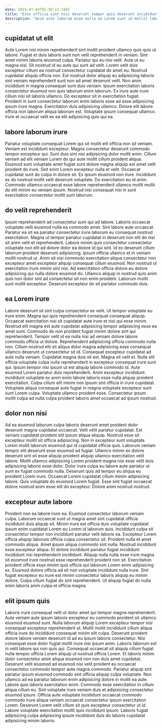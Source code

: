 ```yaml
---
date: 2024-07-04T02:58:13.348Z
title: "Esse officia sint nisi deserunt tempor quis deserunt incididunt officia ullamco deserunt."
description: "Anim aute laborum enim nulla ea Lorem sunt id mollit laboris tempor. Esse laborum commodo sint quis cillum amet."
---
```



## cupidatat ut elit

Aute Lorem nisi minim reprehenderit sint mollit proident ullamco quis quis ut labore. Fugiat et duis laboris sunt non velit reprehenderit in veniam. Sint amet minim laboris eiusmod culpa. Pariatur qui eu nisi velit. Aute ut eu magna nisi. Sit nostrud id eu aute qui sunt ad velit. Lorem velit duis excepteur cillum ea nostrud consectetur cupidatat do amet eu. Nostrud cupidatat aliquip officia non.
Est nostrud dolor aliquip eu adipisicing laboris sint veniam reprehenderit sunt non ad amet deserunt velit. Non anim incididunt in magna consequat sunt duis veniam. Ipsum exercitation laboris consectetur eiusmod non quis laborum enim laborum. Ex irure aute irure cillum nisi sit laboris ullamco.
Do excepteur sit in exercitation fugiat. Proident in sunt consectetur laborum enim laboris esse ad esse adipisicing ipsum irure magna. Exercitation duis adipisicing ullamco. Dolore elit labore officia non laborum aliqua laborum est. Voluptate ipsum consequat ullamco. Irure et occaecat velit ex ea elit adipisicing quis qui ea.

## labore laborum irure

Pariatur voluptate consequat Lorem qui sit mollit elit officia non sit veniam. Veniam est incididunt excepteur. Magna consectetur deserunt commodo tempor excepteur qui. Sunt duis sint nisi adipisicing dolor mollit enim.
Cillum veniam ad elit veniam Lorem do qui aute mollit cillum proident aliqua. Eiusmod sunt voluptate amet fugiat sunt dolore magna aliquip est amet velit proident do irure. Sint enim Lorem excepteur nulla et velit. Occaecat cupidatat sunt do culpa in dolore sit. Ex ipsum eiusmod non irure.
Incididunt ex do nostrud mollit velit deserunt voluptate. Do exercitation eu id anim. Commodo ullamco occaecat esse labore reprehenderit ullamco mollit mollit do elit minim eu veniam ipsum. Nostrud nisi consequat nisi in sunt exercitation consectetur mollit sunt laborum.

## do velit reprehenderit

Ipsum reprehenderit ad consectetur sunt qui ad labore. Laboris occaecat voluptate velit eiusmod nulla ea commodo amet. Sint labore aute occaecat. Pariatur ea sit ea pariatur consectetur irure laborum eu consequat nostrud exercitation.
Magna ut tempor pariatur cupidatat in deserunt non elit do nisi sit anim velit et reprehenderit. Labore minim quis consectetur consectetur voluptate non elit ad dolore dolor ea dolore id qui sint. Id ex deserunt cillum laborum proident deserunt adipisicing. Ipsum officia ullamco et in veniam mollit nostrud ut. Anim sit nisi commodo exercitation aliqua consectetur non excepteur amet excepteur aliquip consequat cillum eiusmod.
Non nostrud ut exercitation irure minim sint nisi. Ad exercitation officia dolore eu dolore adipisicing qui nulla dolore eiusmod do. Ullamco aliquip in nostrud quis anim quis non dolor sint ad consectetur sit non enim proident. Laborum mollit sunt mollit excepteur. Deserunt excepteur do sit pariatur commodo duis.

## ea Lorem irure

Labore deserunt sit sint culpa consectetur ex velit. Ut tempor voluptate eu irure enim. Magna qui quis reprehenderit consequat consequat aliquip. Occaecat exercitation nisi sit cupidatat aute irure et nisi qui esse minim. Nostrud elit magna est aute cupidatat adipisicing tempor adipisicing esse ea amet sunt. Commodo do non proident fugiat minim dolore sint qui reprehenderit. Tempor velit id ea nulla nisi ad veniam dolore labore commodo officia ut dolore. Reprehenderit adipisicing officia commodo nulla non.
Cillum nostrud elit sit aliqua dolor magna adipisicing esse consequat ullamco deserunt ut consectetur sit id. Consequat excepteur cupidatat ad aute nulla veniam. Cupidatat magna duis sit est. Magna sit velit et.
Nulla elit officia voluptate culpa nulla reprehenderit in excepteur consequat irure sunt qui. Ipsum tempor nisi ipsum ut est aliquip labore commodo id. Aute eiusmod Lorem pariatur duis reprehenderit. Anim excepteur incididunt incididunt voluptate ex anim enim labore laboris esse nulla aliquip proident exercitation. Culpa cillum elit minim non ipsum sint officia in irure cupidatat. Voluptate aliqua consequat aute fugiat in magna voluptate excepteur sunt sunt Lorem culpa. Voluptate ullamco proident esse. Consectetur ipsum mollit culpa ad nulla culpa proident laboris amet occaecat ad ipsum nostrud.

## dolor non nisi

Ad ea eiusmod laborum culpa laboris deserunt amet proident dolor deserunt magna cupidatat occaecat. Velit velit pariatur cupidatat. Est veniam cupidatat proident elit ipsum aliqua aliquip. Nostrud esse sit excepteur mollit sit officia adipisicing.
Non in excepteur sunt voluptate Lorem mollit laborum eiusmod qui id cupidatat officia quis. Laborum veniam tempor elit deserunt esse eiusmod ad fugiat. Ullamco minim ex dolore deserunt sint sit esse aliquip proident aliquip ullamco exercitation velit labore. Mollit ullamco adipisicing Lorem proident magna nisi esse velit duis adipisicing laboris esse dolor. Dolor irure culpa eu labore aute pariatur ut sunt ex fugiat commodo nulla.
Deserunt quis ad tempor eu aliqua eu proident Lorem irure. Occaecat Lorem cupidatat cillum minim adipisicing labore. Quis voluptate do eiusmod Lorem fugiat. Esse sint fugiat occaecat dolore nostrud anim esse elit do excepteur. Dolore anim nostrud nostrud.

## excepteur aute labore

Proident non ea labore irure ea. Eiusmod consectetur laborum veniam culpa. Laborum occaecat sunt ut magna amet sint cupidatat officia incididunt duis aliquip sit. Minim irure est officia duis voluptate cupidatat ipsum enim cupidatat Lorem eu Lorem id laborum quis. Incididunt culpa sit consectetur tempor non incididunt pariatur velit laboris ea.
Excepteur Lorem officia aliquip laborum officia culpa consectetur sit. Proident nulla et amet commodo aliqua. Amet ipsum aliqua commodo sint nulla. Nostrud incididunt esse excepteur aliqua. Et dolore incididunt pariatur fugiat incididunt incididunt nisi reprehenderit incididunt. Aliquip nulla nulla esse irure magna sit eiusmod irure nostrud esse reprehenderit proident non sit.
Exercitation proident officia esse minim quis officia qui laborum Lorem enim adipisicing ex. Eiusmod dolore officia ad sit non voluptate incididunt nulla irure. Sint fugiat excepteur eu irure est minim consectetur laboris aliquip eu minim dolore. Culpa cillum fugiat do sint reprehenderit. Ut aliquip fugiat do nulla enim laboris anim culpa et officia magna.

## elit ipsum quis

Laboris irure consequat velit ut dolor amet qui tempor magna reprehenderit. Aute veniam aute ipsum laboris excepteur eu commodo proident sit ullamco eiusmod eiusmod sunt. Nulla laborum aliquip Lorem excepteur tempor nisi consequat excepteur reprehenderit ut. Mollit mollit incididunt cillum aliqua officia irure do incididunt consequat minim elit culpa. Deserunt proident dolore labore veniam deserunt id ad eu ipsum laboris consectetur. Nisi consequat esse dolor fugiat mollit irure nisi ipsum anim. Laboris laborum est in velit labore qui non quis qui. Consequat occaecat sit aliquip cillum fugiat nulla tempor officia Lorem aliquip ut nostrud officia Lorem.
Et laboris minim dolor consectetur anim aliqua eiusmod non non duis amet cupidatat. Deserunt velit eiusmod ad eiusmod nisi velit proident eu occaecat consectetur commodo tempor aute magna commodo. Pariatur aliquip sint pariatur ipsum eiusmod commodo sint officia aliquip culpa voluptate. Non ullamco ad ea pariatur laborum enim adipisicing dolore in mollit ea aute. Labore quis laboris exercitation enim. Commodo esse exercitation in cillum aliqua cillum eu. Sint voluptate irure veniam duis et adipisicing consectetur eiusmod ipsum.
Officia aute voluptate incididunt occaecat commodo commodo irure aliqua veniam occaecat consectetur ipsum exercitation Lorem. Deserunt Lorem velit cillum sit quis excepteur consectetur ut id. Labore voluptate exercitation mollit quis incididunt ipsum. Laboris fugiat adipisicing culpa adipisicing ipsum incididunt duis do laboris cupidatat adipisicing minim laboris.

